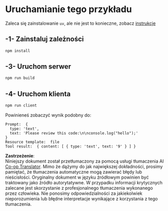 <!--
CO_OP_TRANSLATOR_METADATA:
{
  "original_hash": "fae57a69c2b62cb7d92ff12da65f36c3",
  "translation_date": "2025-05-16T15:27:24+00:00",
  "source_file": "03-GettingStarted/02-client/solution/typescript/README.md",
  "language_code": "pl"
}
-->
# Uruchamianie tego przykładu

Zaleca się zainstalowanie `uv`, ale nie jest to konieczne, zobacz [instrukcje](https://docs.astral.sh/uv/#highlights)

## -1- Zainstaluj zależności

```bash
npm install
```

## -3- Uruchom serwer

```bash
npm run build
```

## -4- Uruchom klienta

```sh
npm run client
```

Powinieneś zobaczyć wynik podobny do:

```text
Prompt:  {
  type: 'text',
  text: 'Please review this code:\n\nconsole.log("hello");'
}
Resource template:  file
Tool result:  { content: [ { type: 'text', text: '9' } ] }
```

**Zastrzeżenie**:  
Niniejszy dokument został przetłumaczony za pomocą usługi tłumaczenia AI [Co-op Translator](https://github.com/Azure/co-op-translator). Mimo że dążymy do jak największej dokładności, prosimy pamiętać, że tłumaczenia automatyczne mogą zawierać błędy lub nieścisłości. Oryginalny dokument w języku źródłowym powinien być traktowany jako źródło autorytatywne. W przypadku informacji krytycznych zalecane jest skorzystanie z profesjonalnego tłumaczenia wykonanego przez człowieka. Nie ponosimy odpowiedzialności za jakiekolwiek nieporozumienia lub błędne interpretacje wynikające z korzystania z tego tłumaczenia.
